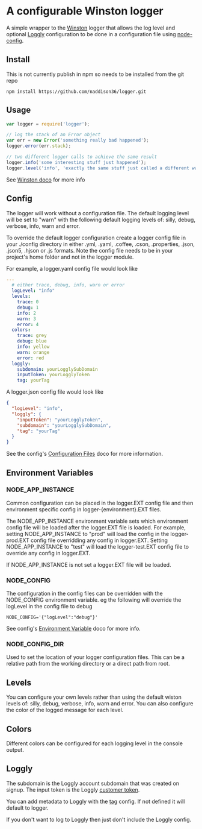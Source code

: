 A configurable Winston logger
===============

A simple wrapper to the [Winston](https://github.com/winstonjs/winston) logger that allows the log level and optional [Loggly](https://www.loggly.com/) configuration to be done in a configuration file using [node-config](https://github.com/lorenwest/node-config).

## Install

This is not currently publish in npm so needs to be installed from the git repo
```
npm install https://github.com/naddison36/logger.git
```

## Usage

```javascript
var logger = require('logger');

// log the stack of an Error object
var err = new Error('something really bad happened');
logger.error(err.stack);

// two different logger calls to achieve the same result
logger.info('some interesting stuff just happened');
logger.level('info', 'exactly the same stuff just called a different way');
```

See [Winston doco](https://github.com/winstonjs/winston#logging) for more info

## Config
The logger will work without a configuration file. The default logging level will be set to "warn" with the following default logging levels of: silly, debug, verbose, info, warn and error.

To override the default logger configuration create a logger config file in your ./config directory in either .yml, .yaml, .coffee, .cson, .properties, .json, .json5, .hjson or .js formats.
Note the config file needs to be in your project's home folder and not in the logger module.

For example, a logger.yaml config file would look like
```yaml
---
  # either trace, debug, info, warn or error
  logLevel: "info"
  levels:
    trace: 0
    debug: 1
    info: 2
    warn: 3
    error: 4
  colors:
    trace: grey
    debug: blue
    info: yellow
    warn: orange
    error: red
  loggly:
    subdomain: yourLogglySubDomain
    inputToken: yourLogglyToken
    tag: yourTag
```

A logger.json config file would look like
```json
{
  "logLevel": "info",
  "loggly": {
    "inputToken": "yourLogglyToken",
    "subdomain": "yourLogglySubDomain",
    "tag": "yourTag"
  }
}
```

See the config's [Configuration Files](https://github.com/lorenwest/node-config/wiki/Configuration-Files) doco for more information.

## Environment Variables

### NODE_APP_INSTANCE
Common configuration can be placed in the logger.EXT config file and then environment specific config in logger-{environment}.EXT files.

The NODE_APP_INSTANCE environment variable sets which environment config file will be loaded after the logger.EXT file is loaded.
For example, setting NODE_APP_INSTANCE to "prod" will load the config in the logger-prod.EXT config file overridding any config in logger.EXT. Setting NODE_APP_INSTANCE to "test" will load the logger-test.EXT config file to override any config in logger.EXT.

If NODE_APP_INSTANCE is not set a logger.EXT file will be loaded.

### NODE_CONFIG
The configuration in the config files can be overridden with the NODE_CONFIG environment variable. eg the following will override the logLevel in the config file to debug
```
NODE_CONFIG='{"logLevel":"debug"}'
```

See config's [Environment Variable](https://github.com/lorenwest/node-config/wiki/Environment-Variables) doco for more info.

### NODE_CONFIG_DIR
Used to set the location of your logger configuration files. This can be a relative path from the working directory or a direct path from root.

## Levels
You can configure your own levels rather than using the default wiston levels of: silly, debug, verbose, info, warn and error. You can also configure the color of the logged message for each level.

## Colors
Different colors can be configured for each logging level in the console output.

## Loggly
The subdomain is the Loggly account subdomain that was created on signup. The input token is the Loggly [customer token](https://www.loggly.com/docs/customer-token-authentication-token/).

You can add metadata to Loggly with the [tag](https://www.loggly.com/docs/tags/) config. If not defined it will default to logger.

If you don't want to log to Loggly then just don't include the Loggly config.
